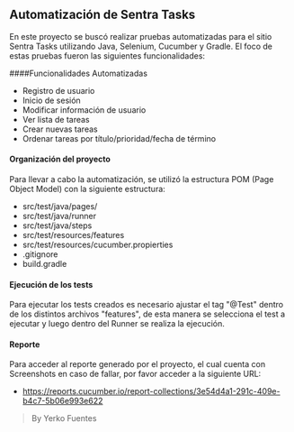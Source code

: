 ## Automatización de Sentra Tasks

En este proyecto se buscó realizar pruebas automatizadas para el sitio Sentra Tasks utilizando Java, Selenium, Cucumber y Gradle.
El foco de estas pruebas fueron las siguientes funcionalidades:

####Funcionalidades Automatizadas
- Registro de usuario
- Inicio de sesión
- Modificar información de usuario
- Ver lista de tareas
- Crear nuevas tareas
- Ordenar tareas por título/prioridad/fecha de término

#### Organización del proyecto
Para llevar a cabo la automatización, se utilizó la estructura POM (Page Object Model) con la siguiente estructura:

- src/test/java/pages/
- src/test/java/runner
- src/test/java/steps
- src/test/resources/features
- src/test/resources/cucumber.propierties
- .gitignore
- build.gradle


#### Ejecución de los tests

Para ejecutar los tests creados es necesario ajustar el tag "@Test" dentro de los distintos archivos "features", de esta manera se selecciona el test a ejecutar y luego dentro del Runner se realiza la ejecución.

#### Reporte

Para acceder al reporte generado por el proyecto, el cual cuenta con Screenshots en caso de fallar, por favor acceder a la siguiente URL:

 - https://reports.cucumber.io/report-collections/3e54d4a1-291c-409e-b4c7-5b06e993e622

> By Yerko Fuentes

